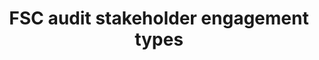 ---
title: 'FSC audit stakeholder engagement types'
slug: 'fsc-fsc-audit-stakeholder-engagement-types'
comment: 'select from control list'
required: False
vocabulary: 'vocabulary.txt'
module: 'Assurance'
cluster: 'Fsc'
policy: 'Controlled value. Multi select from control list.'
layout: 'fsc'
---